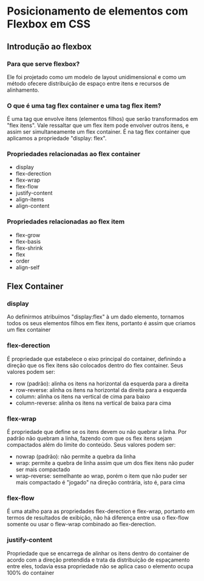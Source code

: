 # Posicionamento de elementos com Flexbox em CSS

## Introdução ao flexbox

### Para que serve flexbox?

Ele foi projetado como um modelo de layout unidimensional e como um método ofecere distribuição de espaço entre itens e recursos de alinhamento.

### O que é uma tag flex container e uma tag flex item?

É uma tag que envolve itens (elementos filhos) que serão transformados em "flex itens". Vale ressaltar que um flex item pode envolver outros itens, e assim ser simultaneamente um flex container. É na tag flex container que aplicamos a propriedade "display: flex".

### Propriedades relacionadas ao flex container

- display
- flex-derection
- flex-wrap
- flex-flow
- justify-content
- align-items
- align-content

### Propriedades relacionadas ao flex item

- flex-grow
- flex-basis
- flex-shrink
- flex
- order
- align-self

## Flex Container

### display

Ao definirmos atribuímos "display:flex" à um dado elemento, tornamos todos os seus elementos filhos em flex itens, portanto é assim que criamos um flex container

### flex-derection

É propriedade que estabelece o eixo principal do container, definindo a direção que os flex itens são colocados dentro do flex container. Seus valores podem ser:

- row (padrão): alinha os itens na horizontal da esquerda para a direita
- row-reverse: alinha os itens na horizontal da direita para a esquerda
- column: alinha os itens na vertical de cima para baixo
- column-reverse: alinha os itens na vertical de baixa para cima

### flex-wrap

É propriedade que define se os itens devem ou não quebrar a linha. Por padrão não quebram a linha, fazendo com que os flex itens sejam compactados além do limite do conteúdo. Seus valores podem ser:

- nowrap (padrão): não permite a quebra da linha
- wrap: permite a quebra de linha assim que um dos flex itens não puder ser mais compactado
- wrap-reverse: semelhante ao wrap, porém o item que não puder ser mais compactado é "jogado" na direção contrária, isto é, para cima

### flex-flow

É uma atalho para as propriedades flex-derection e flex-wrap, portanto em termos de resultados de exibição, não há diferença entre usa o flex-flow somente ou usar o flew-wrap combinado ao flex-derection.

### justify-content

Propriedade que se encarrega de alinhar os itens dentro do container de acordo com a direção pretendida e trata da distribuição de espaçamento entre eles, todavia essa propriedade não se aplica caso o elemento ocupa 100% do container
